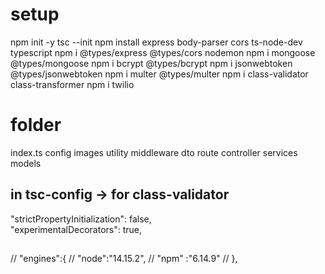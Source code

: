 # setup
<p>
npm init -y
tsc --init
npm install express body-parser cors ts-node-dev typescript
npm i  @types/express @types/cors nodemon
npm i mongoose @types/mongoose
npm i bcrypt @types/bcrypt
npm i jsonwebtoken @types/jsonwebtoken
npm i multer @types/multer
npm i class-validator class-transformer
npm i twilio
</p>

# folder
<p>
index.ts
config
images
utility
middleware
dto
route
controller
services
models
</p>

## in tsc-config -> for class-validator
"strictPropertyInitialization": false, <br/>
"experimentalDecorators": true,


##
 // "engines":{
  //   "node":"14.15.2",
  //   "npm" :"6.14.9"
  // },